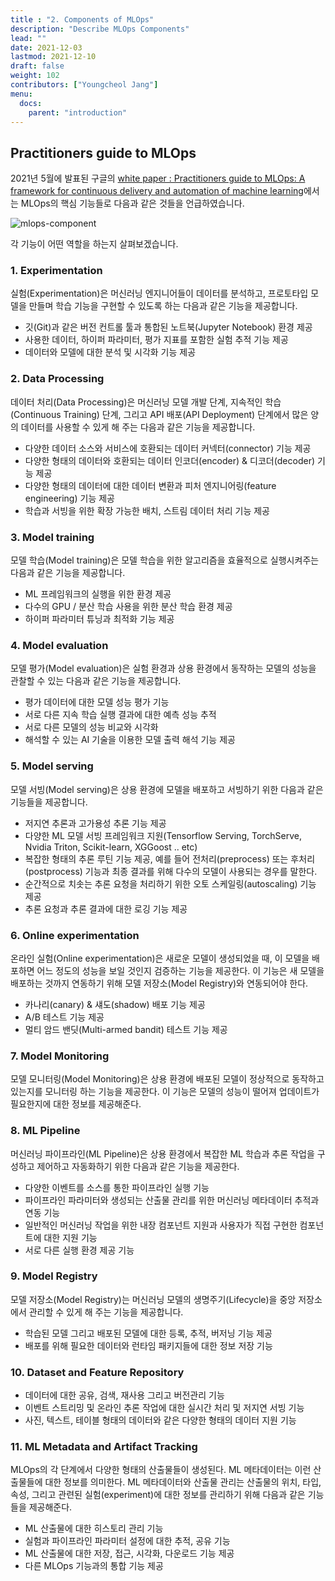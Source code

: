 ```yaml
---
title : "2. Components of MLOps"
description: "Describe MLOps Components"
lead: ""
date: 2021-12-03
lastmod: 2021-12-10
draft: false
weight: 102
contributors: ["Youngcheol Jang"]
menu:
  docs:
    parent: "introduction"
---
```


## Practitioners guide to MLOps

 2021년 5월에 발표된 구글의 [white paper : Practitioners guide to MLOps: A framework for continuous delivery and automation of machine learning](https://services.google.com/fh/files/misc/practitioners_guide_to_mlops_whitepaper.pdf)에서는 MLOps의 핵심 기능들로 다음과 같은 것들을 언급하였습니다.

<p>
  <img src="/images/docs/introduction/mlops-component.png" title="mlops-component"/>
</p>

 각 기능이 어떤 역할을 하는지 살펴보겠습니다.

### 1. Experimentation

 실험(Experimentation)은 머신러닝 엔지니어들이 데이터를 분석하고, 프로토타입 모델을 만들며 학습 기능을 구현할 수 있도록 하는 다음과 같은 기능을 제공합니다.

- 깃(Git)과 같은 버전 컨트롤 툴과 통합된 노트북(Jupyter Notebook) 환경 제공
- 사용한 데이터, 하이퍼 파라미터, 평가 지표를 포함한 실험 추적 기능 제공
- 데이터와 모델에 대한 분석 및 시각화 기능 제공

### 2. Data Processing

 데이터 처리(Data Processing)은 머신러닝 모델 개발 단계, 지속적인 학습(Continuous Training) 단계, 그리고 API 배포(API Deployment) 단계에서 많은 양의 데이터를 사용할 수 있게 해 주는 다음과 같은 기능을 제공합니다.

- 다양한 데이터 소스와 서비스에 호환되는 데이터 커넥터(connector) 기능 제공
- 다양한 형태의 데이터와 호환되는 데이터 인코더(encoder) & 디코더(decoder) 기능 제공
- 다양한 형태의 데이터에 대한 데이터 변환과 피처 엔지니어링(feature engineering) 기능 제공
- 학습과 서빙을 위한 확장 가능한 배치, 스트림 데이터 처리 기능 제공

### 3. Model training

 모델 학습(Model training)은 모델 학습을 위한 알고리즘을 효율적으로 실행시켜주는 다음과 같은 기능을 제공합니다.

- ML 프레임워크의 실행을 위한 환경 제공
- 다수의 GPU / 분산 학습 사용을 위한 분산 학습 환경 제공
- 하이퍼 파라미터 튜닝과 최적화 기능 제공

### 4. Model evaluation

 모델 평가(Model evaluation)은 실험 환경과 상용 환경에서 동작하는 모델의 성능을 관찰할 수 있는 다음과 같은 기능을 제공합니다.

- 평가 데이터에 대한 모델 성능 평가 기능
- 서로 다른 지속 학습 실행 결과에 대한 예측 성능 추적
- 서로 다른 모델의 성능 비교와 시각화
- 해석할 수 있는 AI 기술을 이용한 모델 출력 해석 기능 제공

### 5. Model serving

 모델 서빙(Model serving)은 상용 환경에 모델을 배포하고 서빙하기 위한 다음과 같은 기능들을 제공합니다.

- 저지연 추론과 고가용성 추론 기능 제공
- 다양한 ML 모델 서빙 프레임워크 지원(Tensorflow Serving, TorchServe, Nvidia Triton, Scikit-learn, XGGoost .. etc)
- 복잡한 형태의 추론 루틴 기능 제공, 예를 들어 전처리(preprocess) 또는 후처리(postprocess) 기능과 최종 결과를 위해 다수의 모델이 사용되는 경우를 말한다.
- 순간적으로 치솟는 추론 요청을 처리하기 위한 오토 스케일링(autoscaling) 기능 제공
- 추론 요청과 추론 결과에 대한 로깅 기능 제공

### 6. Online experimentation

 온라인 실험(Online experimentation)은 새로운 모델이 생성되었을 때, 이 모델을 배포하면 어느 정도의 성능을 보일 것인지 검증하는 기능을 제공한다. 이 기능은 새 모델을 배포하는 것까지 연동하기 위해 모델 저장소(Model Registry)와 연동되어야 한다.

- 카나리(canary) & 섀도(shadow) 배포 기능 제공
- A/B 테스트 기능 제공
- 멀티 암드 밴딧(Multi-armed bandit) 테스트 기능 제공

### 7. Model Monitoring

모델 모니터링(Model Monitoring)은 상용 환경에 배포된 모델이 정상적으로 동작하고 있는지를 모니터링 하는 기능을 제공한다. 이 기능은 모델의 성능이 떨어져 업데이트가 필요한지에 대한 정보를 제공해준다.

### 8. ML Pipeline

머신러닝 파이프라인(ML Pipeline)은 상용 환경에서 복잡한 ML 학습과 추론 작업을 구성하고 제어하고 자동화하기 위한 다음과 같은 기능을 제공한다.

- 다양한 이벤트를 소스를 통한 파이프라인 실행 기능
- 파이프라인 파라미터와 생성되는 산출물 관리를 위한 머신러닝 메타데이터 추적과 연동 기능
- 일반적인 머신러닝 작업을 위한 내장 컴포넌트 지원과 사용자가 직접 구현한 컴포넌트에 대한 지원 기능
- 서로 다른 실행 환경 제공 기능

### 9. Model Registry

 모델 저장소(Model Registry)는 머신러닝 모델의 생명주기(Lifecycle)을 중앙 저장소에서 관리할 수 있게 해 주는 기능을 제공합니다.

- 학습된 모델 그리고 배포된 모델에 대한 등록, 추적, 버저닝 기능 제공
- 배포를 위해 필요한 데이터와 런타임 패키지들에 대한 정보 저장 기능

### 10. Dataset and Feature Repository

- 데이터에 대한 공유, 검색, 재사용 그리고 버전관리 기능
- 이벤트 스트리밍 및 온라인 추론 작업에 대한 실시간 처리 및 저지연 서빙 기능
- 사진, 텍스트, 테이블 형태의 데이터와 같은 다양한 형태의 데이터 지원 기능

### 11. ML Metadata and Artifact Tracking

 MLOps의 각 단계에서 다양한 형태의 산출물들이 생성된다. ML 메타데이터는 이런 산출물들에 대한 정보를 의미한다.
 ML 메타데이터와 산출물 관리는 산출물의 위치, 타입, 속성, 그리고 관련된 실험(experiment)에 대한 정보를 관리하기 위해 다음과 같은 기능들을 제공해준다.

- ML 산출물에 대한 히스토리 관리 기능
- 실험과 파이프라인 파라미터 설정에 대한 추적, 공유 기능
- ML 산출물에 대한 저장, 접근, 시각화, 다운로드 기능 제공
- 다른 MLOps 기능과의 통합 기능 제공
